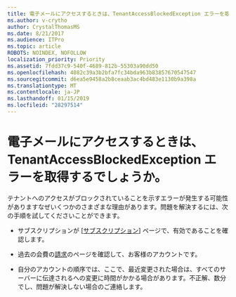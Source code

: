 ```yaml
---
title: 電子メールにアクセスするときは、TenantAccessBlockedException エラーを取得するでしょうか。
ms.author: v-crytho
author: CrystalThomasMS
ms.date: 8/21/2017
ms.audience: ITPro
ms.topic: article
ROBOTS: NOINDEX, NOFOLLOW
localization_priority: Priority
ms.assetid: 7fdd37c9-540f-4689-812b-55303a90dd50
ms.openlocfilehash: 4082c39a3b2bfa7fc34bda963b83857670547547
ms.sourcegitcommit: d6ea5e9458a2b8ceaab3ac4bd483e1130b9a398a
ms.translationtype: MT
ms.contentlocale: ja-JP
ms.lasthandoff: 01/15/2019
ms.locfileid: "28297514"
---
```

# <a name="getting-a-tenantaccessblockedexception-error-when-accessing-email"></a>電子メールにアクセスするときは、TenantAccessBlockedException エラーを取得するでしょうか。

テナントへのアクセスがブロックされていることを示すエラーが発生する可能性がありますなぜいくつかのさまざまな理由があります。問題を解決するには、次の手順を試してくださいことができます。
  
- サブスクリプションが [[サブスクリプション](https://support.office.com/article/https://portal.office.com/adminportal/home.aspx#/subscriptions)] ページで、有効であることを確認します。 
    
- 過去の会費の[請求](https://support.office.com/article/https://portal.office.com/adminportal/home.aspx#/billoverview)のページを確認して、お客様のアカウントです。 
    
- 自分のアカウントの順序では、ここで、最近変更された場合は、すべてのサーバーに伝達されるへの変更に時間がかかる場合があります。不正解、数分でし、問題が解決しない場合のご連絡します。
    

